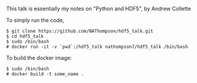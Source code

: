 This talk is essentially my notes on "Python and HDF5", by Andrew Collette

To simply run the code,

```<bash>
$ git clone https://github.com/NAThompson/hdf5_talk.git
$ cd hdf5_talk
$ sudo /bin/bash
# docker run -it -v `pwd`:/hdf5_talk nathompson7/hdf5_talk /bin/bash
```

To build the docker image:

```<bash>
$ sudo /bin/bash
# docker build -t some_name .
```